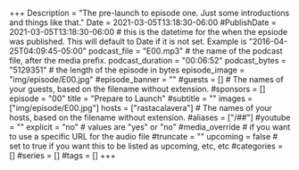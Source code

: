 +++
Description = "The pre-launch to episode one. Just some introductions and things like that."
Date = 2021-03-05T13:18:30-06:00
#PublishDate = 2021-03-05T13:18:30-06:00 # this is the datetime for the when the epsiode was published. This will default to Date if it is not set. Example is "2016-04-25T04:09:45-05:00"
podcast_file = "E00.mp3" # the name of the podcast file, after the media prefix.
podcast_duration = "00:06:52"
podcast_bytes = "5129351" # the length of the episode in bytes
episode_image = "img/episode/E00.jpg"
#episode_banner = ""
#guests = [] # The names of your guests, based on the filename without extension.
#sponsors = []
episode = "00"
title = "Prepare to Launch"
#subtitle = ""
images = ["img/episode/E00.jpg"]
hosts = ["rastacalavera"] # The names of your hosts, based on the filename without extension.
#aliases = ["/##"]
#youtube = ""
explicit = "no" # values are "yes" or "no"
#media_override # if you want to use a specific URL for the audio file
#truncate = ""
upcoming = false # set to true if you want this to be listed as upcoming, etc, etc
#categories = []
#series = []
#tags = []
+++
